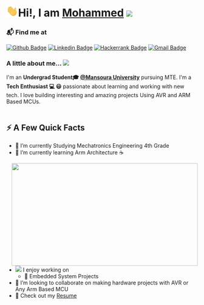 <h1> <img src="https://raw.githubusercontent.com/ABSphreak/ABSphreak/master/gifs/Hi.gif" height="30px">Hi!, I am <a href="https://github.com/Aymann77">Mohammed</a> <img height="30px" src="https://emojis.slackmojis.com/emojis/images/1531849430/4246/blob-sunglasses.gif?1531849430"></h1>
</h1>

### 📬 Find me at
[![Github Badge](http://img.shields.io/badge/-Github-black?style=flat-square&logo=github&link=https://github.com/Aymann77/)](https://github.com/Aymann77) 
[![Linkedin Badge](https://img.shields.io/badge/-LinkedIn-blue?style=flat-square&logo=Linkedin&logoColor=white&link=https://www.linkedin.com/in/mohameddayman/)](https://www.linkedin.com/in/mohameddayman/)
[![Hackerrank Badge](https://img.shields.io/badge/-Hackerrank-2EC866?style=flat-square&logo=HackerRank&logoColor=white&link=https://www.hackerrank.com/mohammadayman262?hr_r=1)](https://www.hackerrank.com/mohammadayman262?hr_r=1)
[![Gmail Badge](https://img.shields.io/badge/-Gmail-d14836?style=flat-square&logo=Gmail&logoColor=white&link=mailto:engmohammedaymann@gmail.com)](mailto:engmohammedaymann@gmail.com)


### A little about me...  <img src="https://media.giphy.com/media/VgCDAzcKvsR6OM0uWg/giphy.gif" width="50"> 
I'm an **Undergrad Student🎓 [@Mansoura University](https://www.mans.edu.eg/en)** pursuing MTE. I'm a **Tech Enthusiast 💻 😃** passionate about learning and working with new tech. I love building interesting and amazing projects Using AVR and ARM Based MCUs. <br/><br/>




## ⚡️ A Few Quick Facts

- 🔭 I’m currently Studying  Mechatronics Engineering 4th Grade
- 🌱 I’m currently learning Arm Architecture ☕
<img width="490" height="270" src="https://media.giphy.com/media/9B8wYztAoe1zO/source.gif" align=right>

- <img src="https://media.giphy.com/media/WUlplcMpOCEmTGBtBW/giphy.gif" width="30">  I enjoy working on
  - 🤖 Embedded System Projects
- 👯 I’m looking to collaborate on making hardware projects with AVR or Any Arm Based MCU
- 📙 Check out my [Resume](https://drive.google.com/file/d/1Bnuwen5oLcVE-kh427xg5oT1-jpBsjxT/view?usp=sharing)
